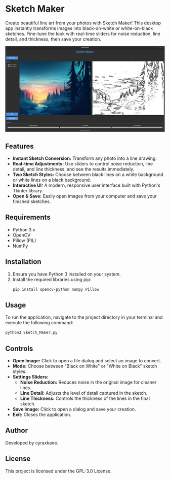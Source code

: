 # Sketch Maker

Create beautiful line art from your photos with Sketch Maker! This desktop app instantly transforms images into black-on-white or white-on-black sketches. Fine-tune the look with real-time sliders for noise reduction, line detail, and thickness, then save your creation.

![Sketch Maker Screenshot](placeholder.png)

## Features

*   **Instant Sketch Conversion:** Transform any photo into a line drawing.
*   **Real-time Adjustments:** Use sliders to control noise reduction, line detail, and line thickness, and see the results immediately.
*   **Two Sketch Styles:** Choose between black lines on a white background or white lines on a black background.
*   **Interactive UI:** A modern, responsive user interface built with Python's Tkinter library.
*   **Open & Save:** Easily open images from your computer and save your finished sketches.

## Requirements

*   Python 3.x
*   OpenCV
*   Pillow (PIL)
*   NumPy

## Installation

1.  Ensure you have Python 3 installed on your system.
2.  Install the required libraries using pip:
    ```bash
    pip install opencv-python numpy Pillow
    ```

## Usage

To run the application, navigate to the project directory in your terminal and execute the following command:

```bash
python3 Sketch_Maker.py
```

## Controls

*   **Open Image:** Click to open a file dialog and select an image to convert.
*   **Mode:** Choose between "Black on White" or "White on Black" sketch styles.
*   **Settings Sliders:**
    *   **Noise Reduction:** Reduces noise in the original image for cleaner lines.
    *   **Line Detail:** Adjusts the level of detail captured in the sketch.
    *   **Line Thickness:** Controls the thickness of the lines in the final sketch.
*   **Save Image:** Click to open a dialog and save your creation.
*   **Exit:** Closes the application.

## Author

Developed by cyraxkane.

## License

This project is licensed under the GPL-3.0 License.
